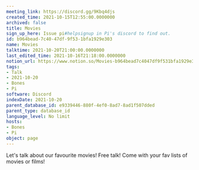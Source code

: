 ```yaml
---
meeting_link: https://discord.gg/9Kbq4djs
created_time: 2021-10-15T12:55:00.0000000
archived: false
title: Movies
sign_up_here: Issue pi#helpsignup in Pi's discord to find out.
id: b964bead-7c40-47df-9f53-1bfa1929e303
name: Movies
talktime: 2021-10-20T21:00:00.0000000
last_edited_time: 2021-10-16T21:18:00.0000000
notion_url: https://www.notion.so/Movies-b964bead7c4047df9f531bfa1929e303
tags:
- Talk
- 2021-10-20
- Bones
- Pi
software: Discord
indexDate: 2021-10-20
parent_database_id: e9339446-880f-4ef0-8ad7-8ad1f507dded
parent_type: database_id
language_level: No limit
hosts:
- Bones
- Pi
object: page
---
```


Let's talk about our favourite movies!
Free talk! Come with your fav lists of movies or films!


